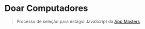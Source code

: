 # Doar Computadores

> Processo de seleção para estágio JavaScript da [App Masters](https://appmasters.io)
